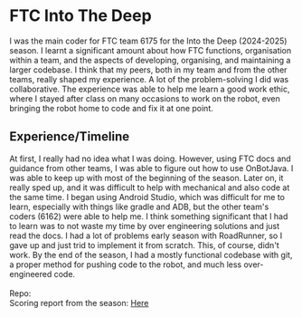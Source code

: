 # FTC Into The Deep
I was the main coder for FTC team 6175 for the Into the Deep (2024-2025) season. I learnt a significant amount about how FTC functions, organisation within a team, and the aspects of developing, organising, and maintaining a larger codebase. I think that my peers, both in my team and from the other teams, really shaped my experience. A lot of the problem-solving I did was collaborative. The experience was able to help me learn a good work ethic, where I stayed after class on many occasions to work on the robot, even bringing the robot home to code and fix it at one point.
## Experience/Timeline
At first, I really had no idea what I was doing. However, using FTC docs and guidance from other teams, I was able to figure out how to use OnBotJava. I was able to keep up with most of the beginning of the season. Later on, it really sped up, and it was difficult to help with mechanical and also code at the same time. I began using Android Studio, which was difficult for me to learn, especially with things like gradle and ADB, but the other team's coders (6162) were able to help me. I think something significant that I had to learn was to not waste my time by over engineering solutions and just read the docs. I had a lot of problems early season with RoadRunner, so I gave up and just trid to implement it from scratch. This, of course, didn't work. By the end of the season, I had a mostly functional codebase with git, a proper method for pushing code to the robot, and much less over-engineered code.<br>
<br>
Repo: <a href="https://github.com/normalday843812/FTC-6175" target="_blank" rel="noopener noreferrer" aria-label="GitHub"><i class="bi bi-github"></i></a> <br>
Scoring report from the season: <a href="https://ftc-events.firstinspires.org/2024/team/6175" target="_blank" rel="noopener noreferrer">Here</a>